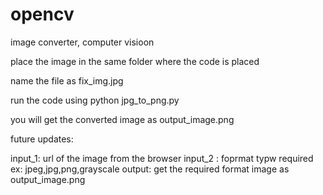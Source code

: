 # opencv
image converter, computer visioon

place the image in the same folder where the code is placed 

name the file as fix_img.jpg

run the code using python jpg_to_png.py

you will get the converted image as output_image.png

future updates:

input_1: url of the image from the browser 
input_2 : foprmat typw required ex: jpeg,jpg,png,grayscale
output: get the required format image as output_image.png

